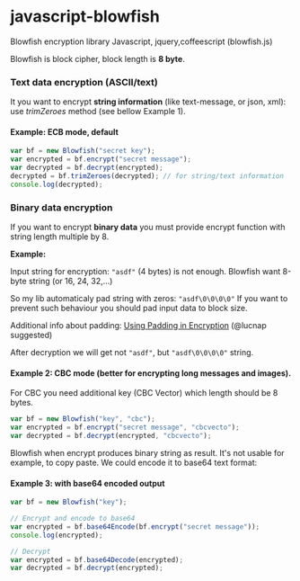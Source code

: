 javascript-blowfish
===================

Blowfish encryption library Javascript, jquery,coffeescript (blowfish.js)

Blowfish is block cipher, block length is **8 byte**.

### Text data encryption (ASCII/text)

It you want to encrypt **string information** (like text-message, or json, xml):
use _trimZeroes_ method (see bellow Example 1).

#### Example: ECB mode, default

```javascript
var bf = new Blowfish("secret key");
var encrypted = bf.encrypt("secret message");
var decrypted = bf.decrypt(encrypted);
decrypted = bf.trimZeroes(decrypted); // for string/text information 
console.log(decrypted);
```

### Binary data encryption 

If you want to encrypt **binary data** you must provide
encrypt function with string length multiple by 8.

**Example:**

Input string for encryption: `"asdf"` (4 bytes) is not enough.
Blowfish want 8-byte string (or 16, 24, 32,...)

So my lib automaticaly pad string with zeros: `"asdf\0\0\0\0"`
If you want to prevent such behaviour you should pad input data to block size.

Additional info about padding: [Using Padding in Encryption](http://www.di-mgt.com.au/cryptopad.html) (@lucnap suggested)

After decryption we will get not `"asdf"`, but `"asdf\0\0\0\0"` string.




#### Example 2: CBC mode (better for encrypting long messages and images).

For CBC you need additional key (CBC Vector) which length should be 8 bytes.

```javascript
var bf = new Blowfish("key", "cbc");
var encrypted = bf.encrypt("secret message", "cbcvecto");
var decrypted = bf.decrypt(encrypted, "cbcvecto");
```

Blowfish when encrypt produces binary string as result.
It's not usable for example, to copy paste. We could encode it
to base64 text format:

#### Example 3: with base64 encoded output

```javascript
var bf = new Blowfish("key");

// Encrypt and encode to base64
var encrypted = bf.base64Encode(bf.encrypt("secret message"));
console.log(encrypted);

// Decrypt
var encrypted = bf.base64Decode(encrypted);
var decrypted = bf.decrypt(encrypted);
```
